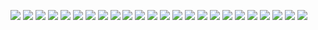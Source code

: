 ![](エッジ勉強会_CF_23322_10.jpeg)
![](エッジ勉強会_CF_23322_11.jpeg)
![](エッジ勉強会_CF_23322_12.jpeg)
![](エッジ勉強会_CF_23322_13.jpeg)
![](エッジ勉強会_CF_23322_14.jpeg)
![](エッジ勉強会_CF_23322_15.jpeg)
![](エッジ勉強会_CF_23322_16.jpeg)
![](エッジ勉強会_CF_23322_17.jpeg)
![](エッジ勉強会_CF_23322_18.jpeg)
![](エッジ勉強会_CF_23322_19.jpeg)
![](エッジ勉強会_CF_23322_2.jpeg)
![](エッジ勉強会_CF_23322_20.jpeg)
![](エッジ勉強会_CF_23322_21.jpeg)
![](エッジ勉強会_CF_23322_22.jpeg)
![](エッジ勉強会_CF_23322_23.jpeg)
![](エッジ勉強会_CF_23322_24.jpeg)
![](エッジ勉強会_CF_23322_25.jpeg)
![](エッジ勉強会_CF_23322_3.jpeg)
![](エッジ勉強会_CF_23322_4.jpeg)
![](エッジ勉強会_CF_23322_5.jpeg)
![](エッジ勉強会_CF_23322_6.jpeg)
![](エッジ勉強会_CF_23322_7.jpeg)
![](エッジ勉強会_CF_23322_8.jpeg)
![](エッジ勉強会_CF_23322_9.jpeg)
